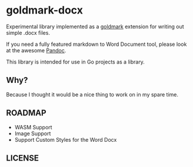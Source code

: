 # goldmark-docx

Experimental library implemented as a [goldmark](https://github.com/yuin/goldmark) 
extension for writing out simple .docx files. 

If you need a fully featured markdown to Word Document tool, please look at the awesome [Pandoc](https://pandoc.org). 

This library is intended for use in Go projects as a library.


## Why?

Because I thought it would be a nice thing to work on in my spare time.

## ROADMAP

- WASM Support 
- Image Support
- Support Custom Styles for the Word Docx


## LICENSE

